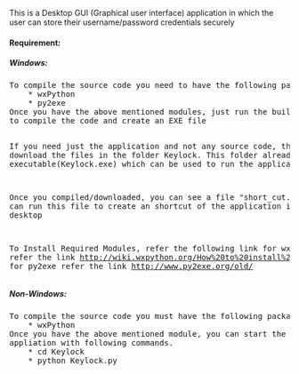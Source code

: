This is a Desktop GUI (Graphical user interface) application in which the user can store their username/password credentials securely

<h4>Requirement:</h4>
<p><h5>Windows:</h5></p>
<p><pre>
To compile the source code you need to have the following package installed
	* wxPython
	* py2exe
Once you have the above mentioned modules, just run the build.cmd file 
to compile the code and create an EXE file
   
If you need just the application and not any source code, then download 
the files in the  folder Keylock. This folder already has an 
executable(Keylock.exe) which can be used to run the application

Once you compiled/downloaded, you can see a file "short_cut.vbs". 
you can run this file to create an shortcut of the application in the desktop

To Install Required Modules, refer the following link 
 for wxpython refer the link http://wiki.wxpython.org/How%20to%20install%20wxPython
 for py2exe refer the link http://www.py2exe.org/old/
</pre></p>
<p><h5>Non-Windows:</h5></p>
<p><pre>
To compile the source code you must have the following package installed in your system
	* wxPython
Once you have the above mentioned module, you can start the 
appliation with following commands.
	* cd Keylock
	* python Keylock.py
</p></pre>

